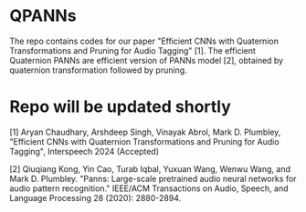 # QPANNs

The repo contains codes for our paper "Efficient CNNs with Quaternion Transformations and Pruning for Audio Tagging" [1]. The efficient Quaternion PANNs are efficient version of PANNs model [2], obtained by quaternion transformation followed by pruning. 


# Repo will be updated shortly



















[1] Aryan Chaudhary, Arshdeep Singh, Vinayak Abrol, Mark D. Plumbley, "Efficient CNNs with Quaternion Transformations and Pruning for Audio Tagging", Interspeech 2024 (Accepted)

[2] Qiuqiang Kong, Yin Cao, Turab Iqbal, Yuxuan Wang, Wenwu Wang, and Mark D. Plumbley. "Panns: Large-scale pretrained audio neural networks for audio pattern recognition." IEEE/ACM Transactions on Audio, Speech, and Language Processing 28 (2020): 2880-2894.
